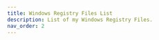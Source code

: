 ```yaml
---
title: Windows Registry Files List
description: List of my Windows Registry Files.
nav_order: 2
---
```


<template-Stub />

<CardGrid>

<!-- <Card title="8Crafter's MP3 Tag Editor" link="./mp3-tag-editor" image="/assets/images/nodejs_program_cover_art/mp3-tag-editor.png">

8Crafter's MP3 Tag Editor

</Card> -->

<!-- <Card title="Entity Scale" link="./entity-scale" image="/assets/images/add-on_cover_art/andexsa.png">

8Crafter's Entity Scale, NBT, and Behavior Modifier, Bossbar, and Morph Addon

</Card> -->

</CardGrid>
